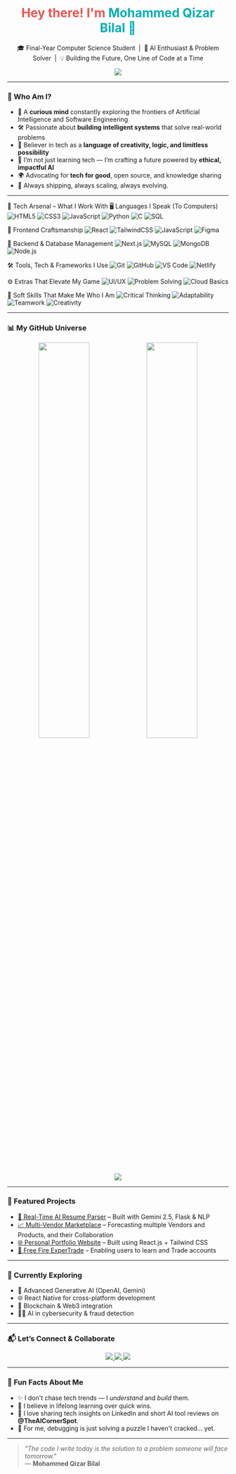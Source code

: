 <h1 align="center" style="color: #F05454;">Hey there! I'm <span style="color:#00ADB5;"> Mohammed Qizar Bilal 👋</span></h1>

<p align="center">
  🎓 Final-Year Computer Science Student &nbsp|&nbsp 🧠 AI Enthusiast & Problem Solver &nbsp|&nbsp 💡 Building the Future, One Line of Code at a Time
</p>

<p align="center">
  <img src="https://readme-typing-svg.demolab.com?font=Fira+Code&size=24&duration=3000&pause=1000&color=00ADB5&center=true&vCenter=true&width=900&lines=Welcome+to+My+Tech+Space!;AI+is+not+the+future%2C+it's+my+present.;Turning+Ideas+into+Impact.;Coding+with+Purpose%2C+Passion%2C+and+Precision."/>
</p>

---

### 🌌 Who Am I?

- 🧠 A **curious mind** constantly exploring the frontiers of Artificial Intelligence and Software Engineering
- 🛠️ Passionate about **building intelligent systems** that solve real-world problems
- 💬 Believer in tech as a **language of creativity, logic, and limitless possibility**
- 🎯 I’m not just learning tech — I’m crafting a future powered by **ethical, impactful AI**
- 🌍 Advocating for **tech for good**, open source, and knowledge sharing
- 🚀 Always shipping, always scaling, always evolving.

---

🚀 Tech Arsenal – What I Work With
🖥️ Languages I Speak (To Computers)
![HTML5](https://img.shields.io/badge/HTML5-F06529?style=for-the-badge&logo=html5&logoColor=white)
![CSS3](https://img.shields.io/badge/CSS3-2965F1?style=for-the-badge&logo=css3&logoColor=white)
![JavaScript](https://img.shields.io/badge/JavaScript-F7E018?style=for-the-badge&logo=javascript&logoColor=black)
![Python](https://img.shields.io/badge/Python-306998?style=for-the-badge&logo=python&logoColor=FFD43B)
![C](https://img.shields.io/badge/C-00599C?style=for-the-badge&logo=c&logoColor=white)
![SQL](https://img.shields.io/badge/SQL-336791?style=for-the-badge&logo=mysql&logoColor=white)


🎨 Frontend Craftsmanship
![React](https://img.shields.io/badge/React-20232A?style=for-the-badge&logo=react&logoColor=61DAFB)
![TailwindCSS](https://img.shields.io/badge/TailwindCSS-0EA5E9?style=for-the-badge&logo=tailwind-css&logoColor=white)
![JavaScript](https://img.shields.io/badge/Vanilla_JS-F7DF1E?style=for-the-badge&logo=javascript&logoColor=black)
![Figma](https://img.shields.io/badge/Figma-1E1E1E?style=for-the-badge&logo=figma&logoColor=F24E1E)

🧠 Backend & Database Management
![Next.js](https://img.shields.io/badge/Next.js-000000?style=for-the-badge&logo=nextdotjs&logoColor=white)
![MySQL](https://img.shields.io/badge/MySQL-00758F?style=for-the-badge&logo=mysql&logoColor=white)
![MongoDB](https://img.shields.io/badge/MongoDB-00ED64?style=for-the-badge&logo=mongodb&logoColor=white)
![Node.js](https://img.shields.io/badge/Node.js-339933?style=for-the-badge&logo=node.js&logoColor=white)

🛠️ Tools, Tech & Frameworks I Use
![Git](https://img.shields.io/badge/Git-F1502F?style=for-the-badge&logo=git&logoColor=white)
![GitHub](https://img.shields.io/badge/GitHub-181717?style=for-the-badge&logo=github&logoColor=white)
![VS Code](https://img.shields.io/badge/VS_Code-007ACC?style=for-the-badge&logo=visual-studio-code&logoColor=white)
![Netlify](https://img.shields.io/badge/Netlify-00C7B7?style=for-the-badge&logo=netlify&logoColor=white)

⚙️ Extras That Elevate My Game
![UI/UX](https://img.shields.io/badge/UI/UX-FE4A49?style=for-the-badge&logo=adobe-xd&logoColor=white)
![Problem Solving](https://img.shields.io/badge/Problem%20Solving-212121?style=for-the-badge&logo=codeforces&logoColor=white)
![Cloud Basics](https://img.shields.io/badge/Cloud%20Computing-4285F4?style=for-the-badge&logo=google-cloud&logoColor=white)

🧠 Soft Skills That Make Me Who I Am
![Critical Thinking](https://img.shields.io/badge/Critical%20Thinking-1E88E5?style=for-the-badge)
![Adaptability](https://img.shields.io/badge/Adaptability-8E24AA?style=for-the-badge)
![Teamwork](https://img.shields.io/badge/Teamwork-43A047?style=for-the-badge)
![Creativity](https://img.shields.io/badge/Creativity-FF6F00?style=for-the-badge)

---

### 📊 My GitHub Universe

<p align="center">
  <img src="https://github-readme-stats.vercel.app/api?username=QizarBilal&show_icons=true&theme=tokyonight" width="48%"/>
  <img src="https://github-readme-streak-stats.herokuapp.com?user=QizarBilal&theme=tokyonight" width="48%"/>
</p>

<p align="center">
  <img src="https://github-readme-stats.vercel.app/api/top-langs/?username=QizarBilal&layout=compact&theme=tokyonight" />
</p>

---

### 🚀 Featured Projects

- [🤖 Real-Time AI Resume Parser](https://github.com/QizarBilal/ai-resume-parser) – Built with Gemini 2.5, Flask & NLP
- [📈 Multi-Vendor Marketplace](https://github.com/QizarBilal/Multi-Vendor-Marketplace) – Forecasting multiple Vendors and Products, and their Collaboration
- [🌐 Personal Portfolio Website](https://github.com/QizarBilal/Personal-Portfolio) – Built using React.js + Tailwind CSS
- [💬 Free Fire ExperTrade](https://github.com/QizarBilal/FreeFireXperTrade) – Enabling users to learn and Trade accounts

---

### 🌱 Currently Exploring

- 🤖 Advanced Generative AI (OpenAI, Gemini)
- 🌐 React Native for cross-platform development
- 🔐 Blockchain & Web3 integration
- 🕵️‍♂️ AI in cybersecurity & fraud detection

---

### 📬 Let’s Connect & Collaborate

<p align="center">
  <a href="mailto:qizarbilal@gmail.com">
    <img src="https://img.shields.io/badge/Email-D14836?style=for-the-badge&logo=gmail&logoColor=white"/>
  </a>
  <a href="https://www.linkedin.com/in/mohammed-qizar-bilal">
    <img src="https://img.shields.io/badge/LinkedIn-0077B5?style=for-the-badge&logo=linkedin&logoColor=white"/>
  </a>
  <a href="https://qizarbilal.netlify.app">
    <img src="https://img.shields.io/badge/Portfolio-121212?style=for-the-badge&logo=google-chrome&logoColor=white"/>
  </a>
</p>

---

### 🧠 Fun Facts About Me

- ✨ I don't chase tech trends — I *understand* and *build* them.
- 📖 I believe in lifelong learning over quick wins.
- 🎤 I love sharing tech insights on LinkedIn and short AI tool reviews on **@TheAICornerSpot**.
- 🧩 For me, debugging is just solving a puzzle I haven't cracked… yet.

---

> *"The code I write today is the solution to a problem someone will face tomorrow."*  
> — **Mohammed Qizar Bilal**

